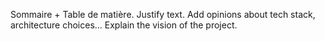 Sommaire + Table de matière.
Justify text.
Add opinions about tech stack, architecture choices...
Explain the vision of the project.
